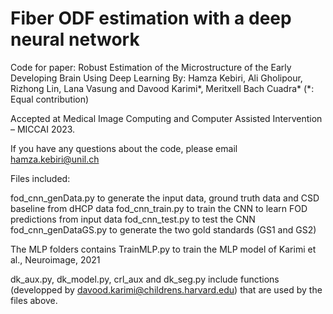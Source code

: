 # Fiber ODF estimation with a deep neural network

Code for paper: Robust Estimation of the Microstructure of the Early Developing Brain Using Deep Learning By: Hamza Kebiri, Ali Gholipour, Rizhong Lin, Lana Vasung and Davood Karimi*, Meritxell Bach Cuadra* (*: Equal contribution)

Accepted at Medical Image Computing and Computer Assisted Intervention – MICCAI 2023.

If you have any questions about the code, please email hamza.kebiri@unil.ch

Files included:

fod_cnn_genData.py to generate the input data, ground truth data and CSD baseline from dHCP data
fod_cnn_train.py to train the CNN to learn FOD predictions from input data
fod_cnn_test.py to test the CNN 
fod_cnn_genDataGS.py to generate the two gold standards (GS1 and GS2)

The MLP folders contains TrainMLP.py to train the MLP model of Karimi et al., Neuroimage, 2021

dk_aux.py, dk_model.py, crl_aux and dk_seg.py include functions (developped by davood.karimi@childrens.harvard.edu) that are used by the files above.
